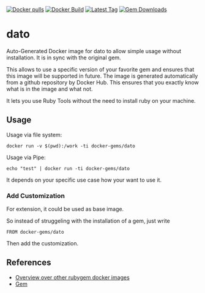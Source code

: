 [![Docker pulls](https://img.shields.io/docker/pulls/rubygem/dato.svg)](https://hub.docker.com/r/rubygem/dato/)
[![Docker Build](https://img.shields.io/docker/automated/rubygem/dato.svg)](https://hub.docker.com/r/rubygem/dato/)
[![Latest Tag](https://img.shields.io/github/tag/docker-rubygem/dato.svg)](https://hub.docker.com/r/rubygem/dato/)
[![Gem Downloads](https://img.shields.io/gem/dt/dato.svg)](https://rubygems.org/gems/dato/)
# dato

Auto-Generated Docker image for dato to allow simple usage without installation.
It is in sync with the original gem.

This allows to use a specific version of your favorite gem and ensures that this image will be supported in future.
The image is generated automatically from a github repository by Docker Hub.
This ensures that you exactly know what is in the image and what not.

It lets you use Ruby Tools without the need to install ruby on your machine.

## Usage

Usage via file system:

`docker run -v $(pwd):/work -ti docker-gems/dato`

Usage via Pipe:

`echo "test" | docker run -ti docker-gems/dato`

It depends on your specific use case how your want to use it.

### Add Customization

For extension, it could be used as base image.

So instead of struggeling with the installation of a gem, just write

`FROM docker-gems/dato`

Then add the customization.

## References

 - [Overview over other rubygem docker images](https://github.com/thinkbot/docker-rubygem)
 - [Gem](https://rubygems.org/gems/dato/)
